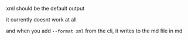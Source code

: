 xml should be the default output

it currently doesnt work at all

and when you add `--format xml` from the cli, it writes to the md file in md